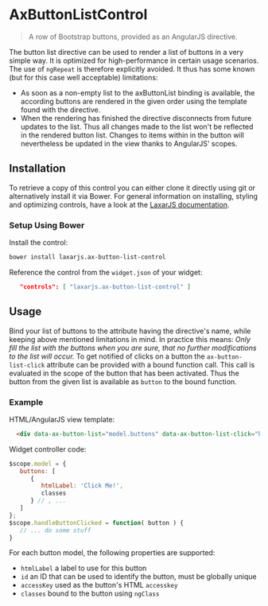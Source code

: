# AxButtonListControl

> A row of Bootstrap buttons, provided as an AngularJS directive.

The button list directive can be used to render a list of buttons in a very simple way. 
It is optimized for high-performance in certain usage scenarios.
The use of `ngRepeat` is therefore explicitly avoided.
It thus has some known (but for this case well acceptable) limitations:
* As soon as a non-empty list to the axButtonList binding is available, the according buttons are rendered in the given order using the template found with the directive.
* When the rendering has finished the directive disconnects from future updates to the list. 
  Thus all changes made to the list won't be reflected in the rendered button list.
  Changes to items within in the button will nevertheless be updated in the view thanks to AngularJS' scopes.


## Installation

To retrieve a copy of this control you can either clone it directly using git or alternatively install it via Bower.
For general information on installing, styling and optimizing controls, have a look at the [LaxarJS documentation](https://github.com/LaxarJS/laxar/blob/master/docs/manuals/installing_controls.md).

### Setup Using Bower

Install the control:

```sh
bower install laxarjs.ax-button-list-control
```

Reference the control from the `widget.json` of your widget:
 
```json
   "controls": [ "laxarjs.ax-button-list-control" ]
```


## Usage

Bind your list of buttons to the attribute having the directive's name, while keeping above mentioned limitations in mind.
In practice this means: *Only fill the list with the buttons when you are sure, that no further modifications to the list will occur.*
To get notified of clicks on a button the `ax-button-list-click` attribute can be provided with a bound function call.
This call is evaluated in the scope of the button that has been activated.
Thus the button from the given list is available as `button` to the bound function.

### Example

HTML/AngularJS view template:

```html
  <div data-ax-button-list="model.buttons" data-ax-button-list-click="handleButtonClicked( button )"></div>
```

Widget controller code:
```javascript
$scope.model = {
   buttons: [
      {
         htmlLabel: 'Click Me!',
         classes
      } // , ...
   ]
};
$scope.handleButtonClicked = function( button ) {
   // ... do some stuff
}
```

For each button model, the following properties are supported:

* `htmlLabel` a label to use for this button
* `id` an ID that can be used to identify the button, must be globally unique
* `accessKey` used as the button's HTML `accesskey`
* `classes` bound to the button using `ngClass`
